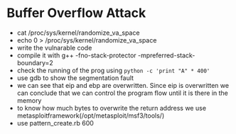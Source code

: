 Buffer Overflow Attack
======================

* cat /proc/sys/kernel/randomize\_va\_space
* echo 0 > /proc/sys/kernel/randomize\_va\_space
* write the vulnarable code
* compile it with g++ -fno-stack-protector -mpreferred-stack-boundary=2
* check the running of the prog using `python -c 'print "A" * 400'`
* use gdb to show the segmentation fault
* we can see that eip and ebp are overwritten. Since eip is overwritten we can
  conclude that we can control the program flow until it is there in the
  memory
* to know how much bytes to overwrite the return address we use
  metasploitframework(/opt/metasploit/msf3/tools/)
* use pattern_create.rb 600
